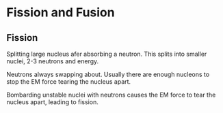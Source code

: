 # Fission and Fusion

## Fission

Splitting large nucleus afer absorbing a neutron. This splits into smaller nuclei, 2-3 neutrons and energy.

Neutrons always swapping about. Usually there are enough nucleons to stop the EM force tearing the nucleus apart.

Bombarding unstable nuclei with neutrons causes the EM force to tear the nucleus apart, leading to fission.